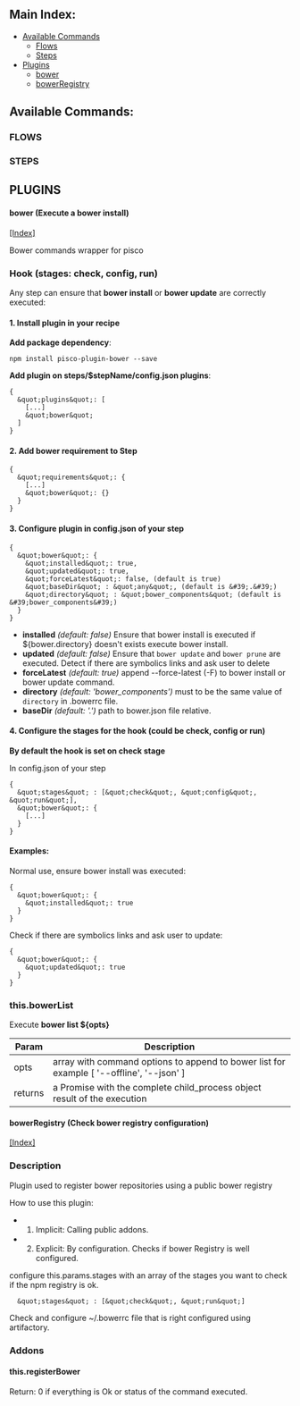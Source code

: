 ## Main Index:

- [Available Commands](#available-commands)
  - [Flows](#flows)
  - [Steps](#steps)
- [Plugins](#plugins)
  - [bower](#bower-execute-a-bower-install)
  - [bowerRegistry](#bowerregistry-check-bower-registry-configuration)


## Available Commands:

### FLOWS

### STEPS

## PLUGINS

#### bower (Execute a bower install)
[[Index]](#main-index)

Bower commands wrapper for pisco

### Hook (stages: check, config, run)

Any step can ensure that **bower install** or **bower update** are correctly executed:

#### 1. Install plugin in your recipe 
 
 **Add package dependency**:
 
    npm install pisco-plugin-bower --save
 
 **Add plugin on steps/$stepName/config.json plugins**:
 
```
{
  &quot;plugins&quot;: [
    [...]
    &quot;bower&quot; 
  ]
}
```

#### 2. Add bower requirement to Step

```
{
  &quot;requirements&quot;: {
    [...]
    &quot;bower&quot;: {}
  }
}
```


#### 3. Configure plugin in config.json of your step


```
{
  &quot;bower&quot;: {
    &quot;installed&quot;: true,
    &quot;updated&quot;: true,
    &quot;forceLatest&quot;: false, (default is true)
    &quot;baseDir&quot; : &quot;any&quot;, (default is &#39;.&#39;) 
    &quot;directory&quot; : &quot;bower_components&quot; (default is &#39;bower_components&#39;)
  }
}
```

  - **installed** _(default: false)_ Ensure that bower install is executed if ${bower.directory} doesn&#39;t exists execute bower install.
  - **updated** _(default: false)_ Ensure that `bower update` and `bower prune` are executed. Detect if there are symbolics links and ask user to delete 
  - **forceLatest** _(default: true)_ append --force-latest (-F) to bower install or bower update command.
  - **directory** _(default: &#39;bower_components&#39;)_ must to be the same value of `directory` in .bowerrc file.
  - **baseDir** _(default: &#39;.&#39;)_ path to bower.json file relative.
  
#### 4. Configure the stages for the hook (could be check, config or run)

**By default the hook is set on check stage**

In config.json of your step
 
```
{
  &quot;stages&quot; : [&quot;check&quot;, &quot;config&quot;, &quot;run&quot;],
  &quot;bower&quot;: {
    [...]
  }
}
```

  
#### Examples:
 
Normal use, ensure bower install was executed:

```
{
  &quot;bower&quot;: {
    &quot;installed&quot;: true
  }
}
```

Check if there are symbolics links and ask user to update:

```
{
  &quot;bower&quot;: {
    &quot;updated&quot;: true
  }
}
```

### this.bowerList

Execute **bower list ${opts}**

| Param | Description |
| --- | --- |
| opts | array with command options to append to bower list for example [ &#39;--offline&#39;, &#39;--json&#39; ]  |
| returns | a Promise with the complete child_process object result of the execution |



#### bowerRegistry (Check bower registry configuration)
[[Index]](#main-index)

### Description

Plugin used to register bower repositories using a public bower registry

How to use this plugin:

- 1. Implicit: Calling public addons.
- 2. Explicit: By configuration. Checks if bower Registry is well configured.

configure this.params.stages with an array of the stages you want to check if the npm registry is ok.

```
  &quot;stages&quot; : [&quot;check&quot;, &quot;run&quot;]
```

Check and configure ~/.bowerrc file that is right configured using artifactory.

### Addons

#### this.registerBower

Return: 0 if everything is Ok or status of the command executed.

